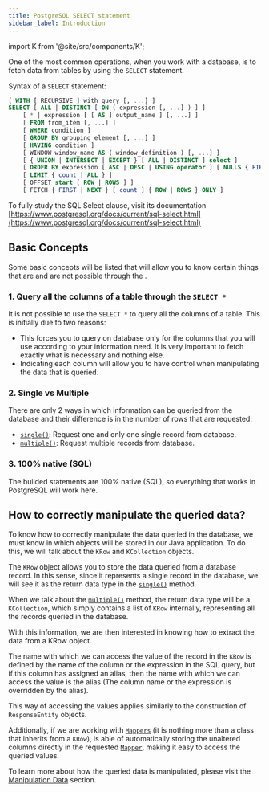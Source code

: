 ```yaml
---
title: PostgreSQL SELECT statement
sidebar_label: Introduction
---
```


import K from '@site/src/components/K';

One of the most common operations, when you work with a database, is to fetch data from tables by using the `SELECT` statement.

Syntax of a `SELECT` statement:

```sql
[ WITH [ RECURSIVE ] with_query [, ...] ]
SELECT [ ALL | DISTINCT [ ON ( expression [, ...] ) ] ]
    [ * | expression [ [ AS ] output_name ] [, ...] ]
    [ FROM from_item [, ...] ]
    [ WHERE condition ]
    [ GROUP BY grouping_element [, ...] ]
    [ HAVING condition ]
    [ WINDOW window_name AS ( window_definition ) [, ...] ]
    [ { UNION | INTERSECT | EXCEPT } [ ALL | DISTINCT ] select ]
    [ ORDER BY expression [ ASC | DESC | USING operator ] [ NULLS { FIRST | LAST } ] [, ...] ]
    [ LIMIT { count | ALL } ]
    [ OFFSET start [ ROW | ROWS ] ]
    [ FETCH { FIRST | NEXT } [ count ] { ROW | ROWS } ONLY ]
```

To fully study the SQL Select clause, visit its documentation [https://www.postgresql.org/docs/current/sql-select.html](https://www.postgresql.org/docs/current/sql-select.html)

## Basic Concepts

Some basic concepts will be listed that will allow you to know certain things that are and are not possible through the <K/>.

### 1. Query all the columns of a table through the `SELECT *`

It is not possible to use the `SELECT *` to query all the columns of a table. This is initially due to two reasons:

- This forces you to query on database only for the columns that you will use according to your information need. It is very important to fetch exactly what is necessary and nothing else.
- Indicating each column will allow you to have control when manipulating the data that is queried.

### 2. Single vs Multiple

There are only 2 ways in which information can be queried from the database and their difference is in the number of rows that are requested:

- [`single()`](/docs/data-manipulation/single): Request one and only one single record from database.
- [`multiple()`](/docs/data-manipulation/multiple): Request multiple records from database.

### 3. 100% native (SQL)

The builded statements are 100% native (SQL), so everything that works in PostgreSQL will work here.

## How to correctly manipulate the queried data?

To know how to correctly manipulate the data queried in the database, we must know in which objects will be stored in our Java application. To do this, we will talk about the `KRow` and `KCollection` objects.

The `KRow` object allows you to store the data queried from a database record. In this sense, since it represents a single record in the database, we will see it as the return data type in the [`single()`](/docs/data-manipulation/single) method.

When we talk about the [`multiple()`](/docs/data-manipulation/multiple) method, the return data type will be a `KCollection`, which simply contains a list of `KRow` internally, representing all the records queried in the database.

With this information, we are then interested in knowing how to extract the data from a KRow object.

The name with which we can access the value of the record in the `KRow` is defined by the name of the column or the expression in the SQL query, but if this column has assigned an alias, then the name with which we can access the value is the alias (The column name or the expression is overridden by the alias).

This way of accessing the values applies similarly to the construction of `ResponseEntity` objects.

Additionally, if we are working with [`Mappers`](/docs/data-manipulation/mapper) (it is nothing more than a class that inherits from a `KRow`), <K/> is able of automatically storing the unaltered columns directly in the requested [`Mapper`](/docs/data-manipulation/mapper), making it easy to access the queried values.

To learn more about how the queried data is manipulated, please visit the [Manipulation Data](/docs/data-manipulation/introduction) section.